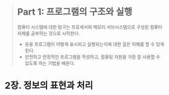 > # Part 1: 프로그램의 구조와 실행
>
> 컴퓨터 시스템에 대한 탐구는 프로세서와 메모리 서브시스템으로 구성된 컴퓨터 자체를 공부하는 것으로 시작한다.
>
> - 응용 프로그램이 어떻게 표시되고 실행되는지에 대한 깊은 이해를 할 수 있게 된다.
> - 안전하고 안정적인 프로그램을 작성하고, 컴퓨팅 자원을 가장 잘 사용할 수 있도록 하는 기법을 배운다.

# 2장. 정보의 표현과 처리

